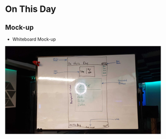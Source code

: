 # On This Day


## Mock-up


* Whiteboard Mock-up

![Whiteboard mock-up](./assets/images/README%20imgs/whiteboard-wire-frame.jpg)